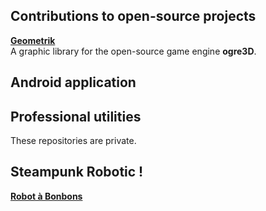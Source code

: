 ## Contributions to open-source projects

**[Geometrik](https://sphinkie.github.io/Geomerik)**  
A graphic library for the open-source game engine **ogre3D**.


## Android application


## Professional utilities

These repositories are private.

## Steampunk Robotic !

**[Robot à Bonbons](https://sphinkie.github.io/Robot-Bonbons/index)**

